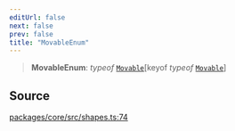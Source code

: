 ```yaml
---
editUrl: false
next: false
prev: false
title: "MovableEnum"
---
```


> **MovableEnum**: *typeof* [`Movable`](/api-core/variables/movable/)\[keyof *typeof* [`Movable`](/api-core/variables/movable/)\]

## Source

[packages/core/src/shapes.ts:74](https://github.com/dgmjs/dgmjs/blob/main/packages/core/src/shapes.ts#L74)
